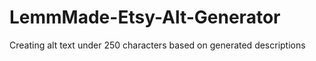 # LemmMade-Etsy-Alt-Generator
Creating alt text under 250 characters based on generated descriptions 
